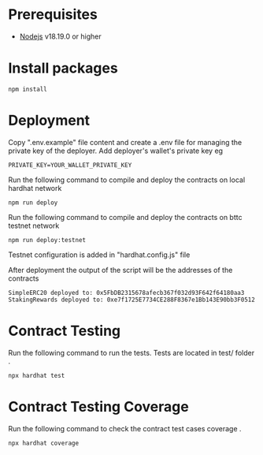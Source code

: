 # Prerequisites  


-   [Nodejs](https://nodejs.org/en) v18.19.0 or higher

# Install packages   
```shell
npm install 
```
# Deployment  

Copy ".env.example" file content and create a .env file for managing the private key of the deployer.
Add deployer's wallet's private key eg 
```shell
PRIVATE_KEY=YOUR_WALLET_PRIVATE_KEY
```
Run the following command to compile and deploy the contracts on local hardhat network
```shell
npm run deploy
```

Run the following command to compile and deploy the contracts on bttc testnet network
```shell
npm run deploy:testnet
```
Testnet configuration is added in "hardhat.config.js" file


After deployment the output of the script will be the addresses of the contracts  

```
SimpleERC20 deployed to: 0x5FbDB2315678afecb367f032d93F642f64180aa3
StakingRewards deployed to: 0xe7f1725E7734CE288F8367e1Bb143E90bb3F0512
```

# Contract Testing

Run the following command to run the tests. Tests are located in test/ folder .
```shell
npx hardhat test
```

# Contract Testing Coverage

Run the following command to check the contract test cases coverage  .
```shell
npx hardhat coverage
```




